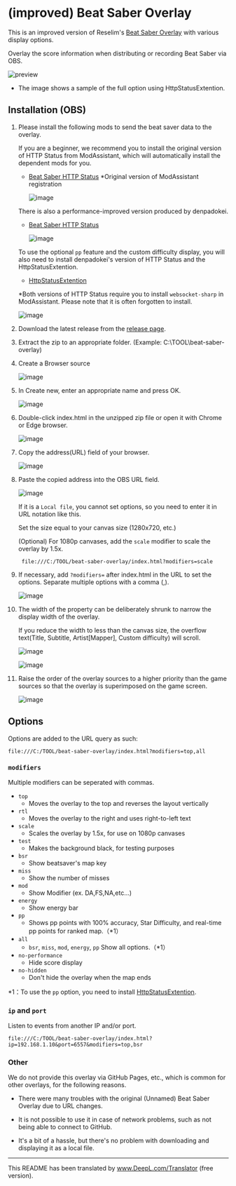 # (improved) Beat Saber Overlay

This is an improved version of Reselim's [Beat Saber Overlay](https://github.com/Reselim/beat-saber-overlay) with various display options.

Overlay the score information when distributing or recording Beat Saber via OBS.

![preview](https://rynan4818.github.io/beatsaber-overlay-bsr-image.png)

- The image shows a sample of the full option using HttpStatusExtention.

## Installation (OBS)

1. Please install the following mods to send the beat saver data to the overlay.

   If you are a beginner, we recommend you to install the original version of HTTP Status from ModAssistant, which will automatically install the dependent mods for you.

   - [Beat Saber HTTP Status](https://github.com/opl-/beatsaber-http-status) *Original version of ModAssistant registration

      ![image](https://rynan4818.github.io/beatsaber-overlay-httpstatus.png)

   There is also a performance-improved version produced by denpadokei.
   - [Beat Saber HTTP Status](https://github.com/denpadokei/beatsaber-http-status)

      ![image](https://rynan4818.github.io/beatsaber-overlay-denpadokei_en.png)

   To use the optional `pp` feature and the custom difficulty display, you will also need to install denpadokei's version of HTTP Status and the HttpStatusExtention.
	 - [HttpStatusExtention](https://github.com/denpadokei/HttpStatusExtention)

   *Both versions of HTTP Status require you to install `websocket-sharp` in ModAssistant. Please note that it is often forgotten to install.

   ![image](https://rynan4818.github.io/beatsaber-overlay-websocket-sharp.png)

2. Download the latest release from the [release page](https://github.com/rynan4818/beat-saber-overlay/releases).

3. Extract the zip to an appropriate folder. (Example: C:\TOOL\beat-saber-overlay)

4. Create a Browser source

   ![image](https://rynan4818.github.io/beatsaber-overlay-obs-setting1_en.png)

5. In Create new, enter an appropriate name and press OK.

   ![image](https://rynan4818.github.io/beatsaber-overlay-obs-setting2_en.png)

6. Double-click index.html in the unzipped zip file or open it with Chrome or Edge browser.

   ![image](https://rynan4818.github.io/beatsaber-overlay-obs-setting3_en.png)

7. Copy the address(URL) field of your browser.

   ![image](https://rynan4818.github.io/beatsaber-overlay-obs-setting4_en.png)

8. Paste the copied address into the OBS URL field.

   ![image](https://rynan4818.github.io/beatsaber-overlay-obs-setting5_en.png)

   If it is a `Local file`, you cannot set options, so you need to enter it in URL notation like this.

   Set the size equal to your canvas size (1280x720, etc.)

   (Optional) For 1080p canvases, add the `scale` modifier to scale the overlay by 1.5x.

	    file:///C:/TOOL/beat-saber-overlay/index.html?modifiers=scale

9. If necessary, add `?modifiers=` after index.html in the URL to set the options. Separate multiple options with a comma (,).

   ![image](https://rynan4818.github.io/beatsaber-overlay-obs-setting6_en.png)

10. The width of the property can be deliberately shrunk to narrow the display width of the overlay.

    If you reduce the width to less than the canvas size, the overflow text(Title, Subtitle, Artist[Mapper], Custom difficulty) will scroll.

    ![image](https://rynan4818.github.io/beatsaber-overlay-obs-setting7_en.png)

    ![image](https://rynan4818.github.io/beatsaber-overlay-scllol.gif)

11. Raise the order of the overlay sources to a higher priority than the game sources so that the overlay is superimposed on the game screen.

    ![image](https://rynan4818.github.io/beatsaber-overlay-obs-setting8_en.png)

## Options

Options are added to the URL query as such:

```
file:///C:/TOOL/beat-saber-overlay/index.html?modifiers=top,all
```

### `modifiers`

Multiple modifiers can be seperated with commas.

- `top`
	* Moves the overlay to the top and reverses the layout vertically
- `rtl`
	* Moves the overlay to the right and uses right-to-left text
- `scale`
	* Scales the overlay by 1.5x, for use on 1080p canvases
- `test`
	* Makes the background black, for testing purposes
- `bsr`
	* Show beatsaver's map key
- `miss`
	* Show the number of misses
- `mod`
	* Show Modifier (ex. DA,FS,NA,etc...)
- `energy`
	* Show energy bar
- `pp`
	* Shows pp points with 100% accuracy, Star Difficulty, and real-time pp points for ranked map.（*1）
- `all`
	* `bsr`, `miss`, `mod`, `energy`, `pp` Show all options.（*1）
- `no-performance`
	* Hide score display
- `no-hidden`
	* Don't hide the overlay when the map ends

*1：To use the `pp` option, you need to install [HttpStatusExtention](https://github.com/denpadokei/HttpStatusExtention).

### `ip` and `port`

Listen to events from another IP and/or port.
```
file:///C:/TOOL/beat-saber-overlay/index.html?ip=192.168.1.10&port=6557&modifiers=top,bsr
```

### Other

We do not provide this overlay via GitHub Pages, etc., which is common for other overlays, for the following reasons.

- There were many troubles with the original (Unnamed) Beat Saber Overlay due to URL changes.

- It is not possible to use it in case of network problems, such as not being able to connect to GitHub.

- It's a bit of a hassle, but there's no problem with downloading and displaying it as a local file.

---

This README has been translated by www.DeepL.com/Translator (free version).
